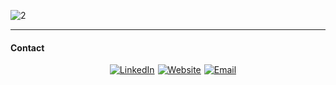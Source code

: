 
![2](https://github.com/user-attachments/assets/425bc505-6c7c-44a3-8142-31325154a94d)



---

#### Contact
<!--
![linkedin](https://github.com/user-attachments/assets/7a84fc32-88fd-4f17-8744-f1f98714bb75)
![website](https://github.com/user-attachments/assets/22798ee3-ce83-4e68-aef9-890efe8eb2c5)
![email](https://github.com/user-attachments/assets/5e5b6197-159c-4f4d-8cf3-a055cde224dd)
-->

<div
    style="
      display: flex;
      gap: 5px;
      flex-wrap: wrap;
      justify-content: center;
      align-content: center;
      margin-left: 16px;
    "
  >
    <a href="https://www.linkedin.com/in/anderson-rodrigo-pozzi-a06246186/"
      ><img 
        src="https://github.com/user-attachments/assets/7a84fc32-88fd-4f17-8744-f1f98714bb75"
        alt="LinkedIn"
    /></a>
    <a href="https://adeveloper.com.br"
      ><img
        src="https://github.com/user-attachments/assets/22798ee3-ce83-4e68-aef9-890efe8eb2c5"
        alt="Website"
    /></a>
    <a href="mailto:eanderea2@proton.me"
      ><img
        src="https://github.com/user-attachments/assets/5e5b6197-159c-4f4d-8cf3-a055cde224dd"
        alt="Email"
    /></a>
  </div>


  

<!-- <picture>
  <source media="(prefers-color-scheme: dark)" srcset="dist/github-snake-dark.svg" />
  <source media="(prefers-color-scheme: light)" srcset="dist/github-snake.svg" />
  <img alt="github-snake" src="dist/github-snake.svg" />
</picture> -->

<!--<div
    style="
      display: flex;
      gap: 5px;
      flex-wrap: wrap;
      justify-content: center;
      align-content: center;
    "
  >
    <a href="https://www.linkedin.com/in/anderson-rodrigo-pozzi-a06246186/"
      ><img 
        src="https://img.shields.io/badge/LinkedIn-0077B5?style=for-the-badge&logo=linkedin&logoColor=white"
        alt="LinkedIn"
    /></a>
    <a href="https://adeveloper.com.br"
      ><img
        src="https://img.shields.io/badge/website-000000?style=for-the-badge&logo=About.me&logoColor=white"
        alt="Website"
    /></a>
    <a href="mailto:eanderea1@protonmail.com"
      ><img
        src="https://img.shields.io/badge/Email-D14836?style=for-the-badge&logo=microsoftoutlook&logoColor=white"
        alt="Email"
    /></a>
  </div>-->



